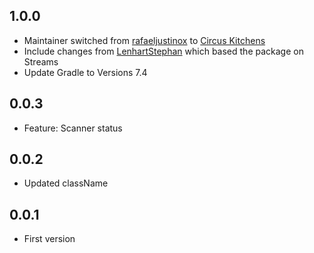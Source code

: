 ## 1.0.0

* Maintainer switched from [rafaeljustinox](https://github.com/rafaeljustinox) to [Circus Kitchens](https://github.com/circus-kitchens)
* Include changes from [LenhartStephan](https://github.com/LenhartStephan) which based the package on Streams
* Update Gradle to Versions 7.4

## 0.0.3

* Feature: Scanner status

## 0.0.2

* Updated className

## 0.0.1

* First version
